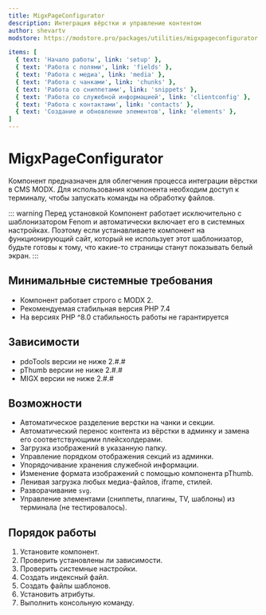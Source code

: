 ```yaml
---
title: MigxPageConfigurator
description: Интеграция вёрстки и управление контентом
author: shevartv
modstore: https://modstore.pro/packages/utilities/migxpageconfigurator

items: [
  { text: 'Начало работы', link: 'setup' },
  { text: 'Работа с полями', link: 'fields' },
  { text: 'Работа с медиа', link: 'media' },
  { text: 'Работа с чанками', link: 'chunks' },
  { text: 'Работа со сниппетами', link: 'snippets' },
  { text: 'Работа со служебной информацией', link: 'clientconfig' },
  { text: 'Работа с контактами', link: 'contacts' },  
  { text: 'Создание и обновление элементов', link: 'elements' },
]
---
```

# MigxPageConfigurator

Компонент предназначен для облегчения процесса интеграции вёрстки в CMS MODX.
Для использования компонента необходим доступ к терминалу, чтобы запускать команды на обработку файлов.

::: warning Перед установкой
Компонент работает исключительно с шаблонизатором Fenom и автоматически включает его в системных настройках.
Поэтому если устанавливаете компонент на функционирующий сайт, который не использует этот шаблонизатор, будьте готовы к тому,
что какие-то страницы станут показывать белый экран.
:::

## Минимальные системные требования

- Компонент работает строго с MODX 2.
- Рекомендуемая стабильная версия PHP 7.4
- На версиях PHP ^8.0 стабильность работы не гарантируется

## Зависимости

- pdoTools версии не ниже 2.#.#
- pThumb версии не ниже 2.#.#
- MIGX версии не ниже 2.#.#

## Возможности

- Автоматическое разделение верстки на чанки и секции.
- Автоматический перенос контента из вёрстки в админку и замена его соответствующими плейсхолдерами.
- Загрузка изображений в указанную папку.
- Управление порядком отображения секций из админки.
- Упорядочивание хранения служебной информации.
- Изменение формата изображений с помощью компонента pThumb.
- Ленивая загрузка любых медиа-файлов, iframe, стилей.
- Разворачивание `svg`.
- Управление элементами (сниппеты, плагины, TV, шаблоны) из терминала (не тестировалось).

## Порядок работы
1. Установите компонент.
2. Проверить установлены ли зависимости.
3. Проверить системные настройки.
4. Создать индексный файл.
5. Создать файлы шаблонов.
6. Установить атрибуты.
7. Выполнить консольную команду.
